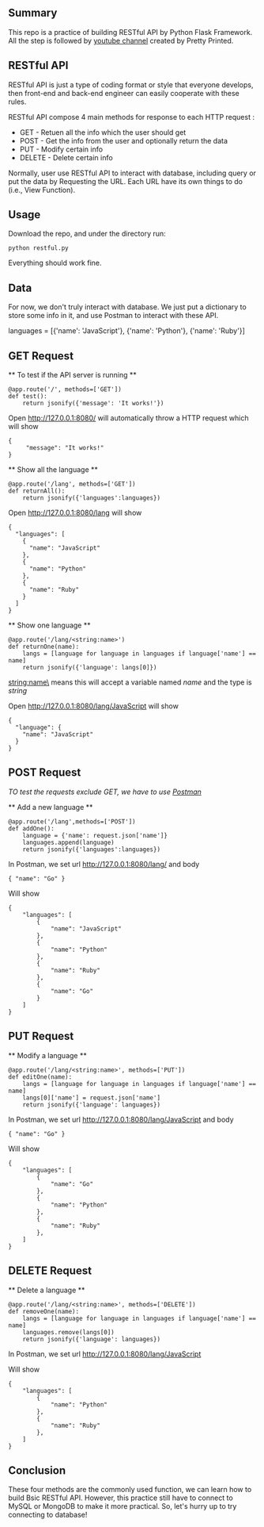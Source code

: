 ## Summary

This repo is a practice of building RESTful API by Python Flask Framework.
All the step is followed by [youtube channel](https://www.youtube.com/watch?v=CjYKrbq8BCw&list=PLXmMXHVSvS-AFMUmbBeIfL3PqTvgw8ygb) created by Pretty Printed.

## RESTful API

RESTful API is just a type of coding format or style that everyone develops, then front-end and back-end engineer can easily cooperate with these rules.

RESTful API compose 4 main methods for response to each HTTP request :

* GET - Retuen all the info which the user should get
* POST - Get the info from the user and optionally return the data
* PUT - Modify certain info
* DELETE - Delete certain info

Normally, user use RESTful API to interact with database, including query or put the data by Requesting the URL. Each URL have its own things to do (i.e., View Function).

## Usage

Download the repo, and under the directory run:

    python restful.py

Everything should work fine.

## Data

For now, we don't truly interact with database. We just put a dictionary to store some info in it, and use Postman to interact with these API.

languages = [{'name': 'JavaScript'}, {'name': 'Python'}, {'name': 'Ruby'}]

## GET Request

** To test if the API server is running **

    @app.route('/', methods=['GET'])
    def test():
        return jsonify({'message': 'It works!'})

Open http://127.0.0.1:8080/ will automatically throw a HTTP request which will show

    {
         "message": "It works!"
    }

** Show all the language **

    @app.route('/lang', methods=['GET'])
    def returnAll():
        return jsonify({'languages':languages})

Open http://127.0.0.1:8080/lang will show

    {
      "languages": [
        {
          "name": "JavaScript"
        }, 
        {
          "name": "Python"
        }, 
        {
          "name": "Ruby"
        }
      ]
    }

** Show one language **

    @app.route('/lang/<string:name>')
    def returnOne(name):
        langs = [language for language in languages if language['name'] == name]
        return jsonify({'language': langs[0]})

<string:name\> means this will accept a variable named *name* and the type is *string*

Open http://127.0.0.1:8080/lang/JavaScript will show

    {
      "language": {
        "name": "JavaScript"
      }
    }

## POST Request

*TO test the requests exclude GET, we have to use [Postman](https://www.getpostman.com)*

** Add a new language **

    @app.route('/lang',methods=['POST'])
    def addOne():
        language = {'name': request.json['name']}
        languages.append(language)
        return jsonify({'languages':languages})

In Postman, we set url http://127.0.0.1:8080/lang/ and body

    { "name": "Go" }

Will show

    {
        "languages": [
            {
                "name": "JavaScript"
            },
            {
                "name": "Python"
            },
            {
                "name": "Ruby"
            },
            {
                "name": "Go"
            }
        ]
    }

## PUT Request

** Modify a language **

    @app.route('/lang/<string:name>', methods=['PUT'])
    def editOne(name):
        langs = [language for language in languages if language['name'] == name]
        langs[0]['name'] = request.json['name']
        return jsonify({'language': languages})

In Postman, we set url http://127.0.0.1:8080/lang/JavaScript and body

    { "name": "Go" }

Will show

    {
        "languages": [
            {
                "name": "Go"
            },
            {
                "name": "Python"
            },
            {
                "name": "Ruby"
            },
        ]
    }

## DELETE Request

** Delete a language **

    @app.route('/lang/<string:name>', methods=['DELETE'])
    def removeOne(name):
        langs = [language for language in languages if language['name'] == name]
        languages.remove(langs[0])
        return jsonify({'language': languages})

In Postman, we set url http://127.0.0.1:8080/lang/JavaScript

Will show

    {
        "languages": [
            {
                "name": "Python"
            },
            {
                "name": "Ruby"
            },
        ]
    }

## Conclusion

These four methods are the commonly used function, we can learn how to build Bsic RESTful API. However, this practice still have to connect to MySQL or MongoDB to make it more practical. So, let's hurry up to try connecting to database!

